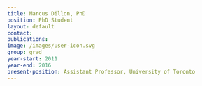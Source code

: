 ```yaml
---
title: Marcus Dillon, PhD
position: PhD Student
layout: default
contact: 
publications: 
image: /images/user-icon.svg
group: grad
year-start: 2011
year-end: 2016
present-position: Assistant Professor, University of Toronto
---
```

